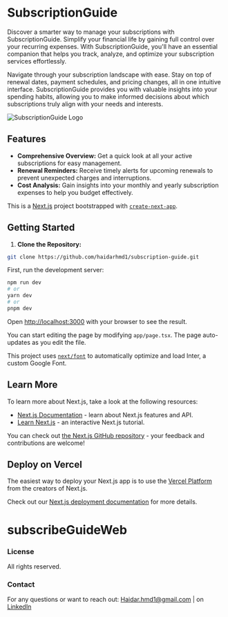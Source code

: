 # SubscriptionGuide

Discover a smarter way to manage your subscriptions with SubscriptionGuide. Simplify your financial life by gaining full control over your recurring expenses. With SubscriptionGuide, you'll have an essential companion that helps you track, analyze, and optimize your subscription services effortlessly.

Navigate through your subscription landscape with ease. Stay on top of renewal dates, payment schedules, and pricing changes, all in one intuitive interface. SubscriptionGuide provides you with valuable insights into your spending habits, allowing you to make informed decisions about which subscriptions truly align with your needs and interests.

![SubscriptionGuide Logo](/path/to/logo.png)

## Features

- **Comprehensive Overview:** Get a quick look at all your active subscriptions for easy management.
- **Renewal Reminders:** Receive timely alerts for upcoming renewals to prevent unexpected charges and interruptions.
- **Cost Analysis:** Gain insights into your monthly and yearly subscription expenses to help you budget effectively.

This is a [Next.js](https://nextjs.org/) project bootstrapped with [`create-next-app`](https://github.com/vercel/next.js/tree/canary/packages/create-next-app).

## Getting Started

1. **Clone the Repository:**

```sh
git clone https://github.com/haidarhmd1/subscription-guide.git
```

First, run the development server:

```bash
npm run dev
# or
yarn dev
# or
pnpm dev
```

Open [http://localhost:3000](http://localhost:3000) with your browser to see the result.

You can start editing the page by modifying `app/page.tsx`. The page auto-updates as you edit the file.

This project uses [`next/font`](https://nextjs.org/docs/basic-features/font-optimization) to automatically optimize and load Inter, a custom Google Font.

## Learn More

To learn more about Next.js, take a look at the following resources:

- [Next.js Documentation](https://nextjs.org/docs) - learn about Next.js features and API.
- [Learn Next.js](https://nextjs.org/learn) - an interactive Next.js tutorial.

You can check out [the Next.js GitHub repository](https://github.com/vercel/next.js/) - your feedback and contributions are welcome!

## Deploy on Vercel

The easiest way to deploy your Next.js app is to use the [Vercel Platform](https://vercel.com/new?utm_medium=default-template&filter=next.js&utm_source=create-next-app&utm_campaign=create-next-app-readme) from the creators of Next.js.

Check out our [Next.js deployment documentation](https://nextjs.org/docs/deployment) for more details.

# subscribeGuideWeb

### License

All rights reserved.

### Contact

For any questions or want to reach out: Haidar.hmd1@gmail.com | on
<a href="https://www.linkedin.com/in/haidar-hammoud-775602124/">LinkedIn</a>
